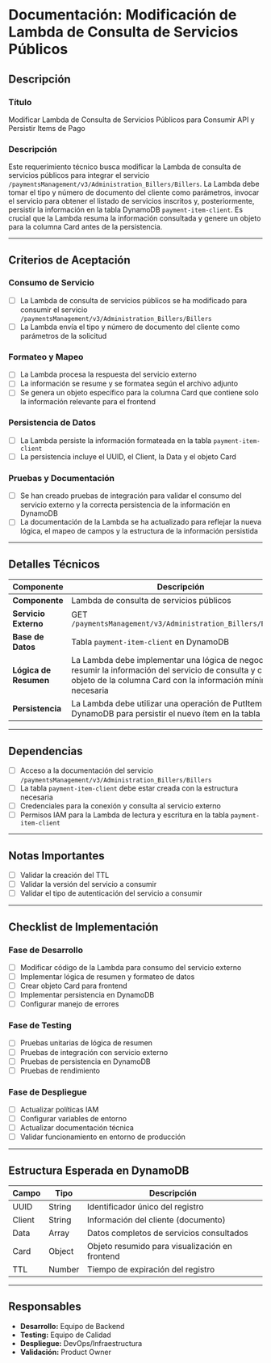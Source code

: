 # Documentación: Modificación de Lambda de Consulta de Servicios Públicos
 
## Descripción
 
### Título
Modificar Lambda de Consulta de Servicios Públicos para Consumir API y Persistir Items de Pago
 
### Descripción
Este requerimiento técnico busca modificar la Lambda de consulta de servicios públicos para integrar el servicio `/paymentsManagement/v3/Administration_Billers/Billers`. La Lambda debe tomar el tipo y número de documento del cliente como parámetros, invocar el servicio para obtener el listado de servicios inscritos y, posteriormente, persistir la información en la tabla DynamoDB `payment-item-client`. Es crucial que la Lambda resuma la información consultada y genere un objeto para la columna Card antes de la persistencia.
 
---
 
## Criterios de Aceptación
 
### Consumo de Servicio
- [ ] La Lambda de consulta de servicios públicos se ha modificado para consumir el servicio `/paymentsManagement/v3/Administration_Billers/Billers`
- [ ] La Lambda envía el tipo y número de documento del cliente como parámetros de la solicitud
 
### Formateo y Mapeo
- [ ] La Lambda procesa la respuesta del servicio externo
- [ ] La información se resume y se formatea según el archivo adjunto
- [ ] Se genera un objeto específico para la columna Card que contiene solo la información relevante para el frontend
 
### Persistencia de Datos
- [ ] La Lambda persiste la información formateada en la tabla `payment-item-client`
- [ ] La persistencia incluye el UUID, el Client, la Data y el objeto Card
 
### Pruebas y Documentación
- [ ] Se han creado pruebas de integración para validar el consumo del servicio externo y la correcta persistencia de la información en DynamoDB
- [ ] La documentación de la Lambda se ha actualizado para reflejar la nueva lógica, el mapeo de campos y la estructura de la información persistida
 
---
 
## Detalles Técnicos
 
| Componente | Descripción |
|------------|-------------|
| **Componente** | Lambda de consulta de servicios públicos |
| **Servicio Externo** | GET `/paymentsManagement/v3/Administration_Billers/Billers` |
| **Base de Datos** | Tabla `payment-item-client` en DynamoDB |
| **Lógica de Resumen** | La Lambda debe implementar una lógica de negocio para resumir la información del servicio de consulta y crear el objeto de la columna Card con la información mínima y necesaria |
| **Persistencia** | La Lambda debe utilizar una operación de PutItem en DynamoDB para persistir el nuevo ítem en la tabla |
 
---
 
## Dependencias
 
- [ ] Acceso a la documentación del servicio `/paymentsManagement/v3/Administration_Billers/Billers`
- [ ] La tabla `payment-item-client` debe estar creada con la estructura necesaria
- [ ] Credenciales para la conexión y consulta al servicio externo
- [ ] Permisos IAM para la Lambda de lectura y escritura en la tabla `payment-item-client`
 
---
 
## Notas Importantes
 
- [ ] Validar la creación del TTL
- [ ] Validar la versión del servicio a consumir
- [ ] Validar el tipo de autenticación del servicio a consumir
 
---
 
## Checklist de Implementación
 
### Fase de Desarrollo
- [ ] Modificar código de la Lambda para consumo del servicio externo
- [ ] Implementar lógica de resumen y formateo de datos
- [ ] Crear objeto Card para frontend
- [ ] Implementar persistencia en DynamoDB
- [ ] Configurar manejo de errores
 
### Fase de Testing
- [ ] Pruebas unitarias de lógica de resumen
- [ ] Pruebas de integración con servicio externo
- [ ] Pruebas de persistencia en DynamoDB
- [ ] Pruebas de rendimiento
 
### Fase de Despliegue
- [ ] Actualizar políticas IAM
- [ ] Configurar variables de entorno
- [ ] Actualizar documentación técnica
- [ ] Validar funcionamiento en entorno de producción
 
---
 
## Estructura Esperada en DynamoDB
 
| Campo | Tipo | Descripción |
|-------|------|-------------|
| UUID | String | Identificador único del registro |
| Client | String | Información del cliente (documento) |
| Data | Array | Datos completos de servicios consultados |
| Card | Object | Objeto resumido para visualización en frontend |
| TTL | Number | Tiempo de expiración del registro |
 
---
 
## Responsables
 
- **Desarrollo:** Equipo de Backend
- **Testing:** Equipo de Calidad
- **Despliegue:** DevOps/Infraestructura
- **Validación:** Product Owner